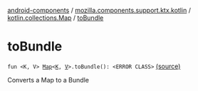 [android-components](../../index.md) / [mozilla.components.support.ktx.kotlin](../index.md) / [kotlin.collections.Map](index.md) / [toBundle](./to-bundle.md)

# toBundle

`fun <K, V> `[`Map`](https://kotlinlang.org/api/latest/jvm/stdlib/kotlin.collections/-map/index.html)`<`[`K`](to-bundle.md#K)`, `[`V`](to-bundle.md#V)`>.toBundle(): <ERROR CLASS>` [(source)](https://github.com/mozilla-mobile/android-components/blob/master/components/support/ktx/src/main/java/mozilla/components/support/ktx/kotlin/Map.kt#L17)

Converts a Map to a Bundle

